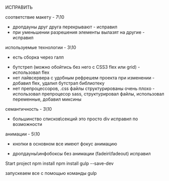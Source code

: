 ИСПРАВИТЬ

соответствие макету - 7\10
- дропдауны друг друга перекрывают  - исправил
- при уменьшении разрешения элементы вылазят на другие - исправил 

используемые технологии - 3\10
+ есть сборка через галп
- бутстреп (можно обойтись без него с CSS3 flex или grid) - использовал flex
- нет лайвсервера с удобным рефрешем проекта при изменении - добавил flex, удалил бутстрап библиотеку
- нет препроцессоров, .css файлы структурированы очень плохо - использовал препроцесор sass, структурировал файлы, использовал переменные, добавил миксины

семантичность - 3\10
- большинство списков\секций это просто div 
исправил по возможности

анимации - 5\10
+ кнопки в основном все имеют фокус анимацию
- дропдауны\инфобоксы без анимации (fadein\fadeout)
исправил

Start project
npm install 
npm install gulp --save-dev

запускеаем все с помощью команды
gulp